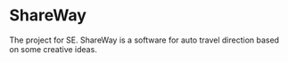 # ShareWay
The project for SE.
ShareWay is a software for auto travel direction based on some creative ideas.
